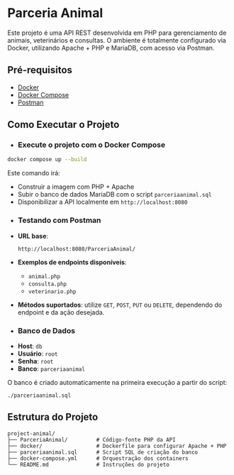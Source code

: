 # Parceria Animal

Este projeto é uma API REST desenvolvida em PHP para gerenciamento de animais, veterinários e consultas. O ambiente é totalmente configurado via Docker, utilizando Apache + PHP e MariaDB, com acesso via Postman.

## Pré-requisitos

- [Docker](https://www.docker.com/)
- [Docker Compose](https://docs.docker.com/compose/)
- [Postman](https://www.postman.com/)

## Como Executar o Projeto

- ### Execute o projeto com o Docker Compose

```bash
docker compose up --build
```

Este comando irá:

* Construir a imagem com PHP + Apache
* Subir o banco de dados MariaDB com o script `parceriaanimal.sql`
* Disponibilizar a API localmente em `http://localhost:8080`

- ### Testando com Postman

* **URL base**:

  ```
  http://localhost:8080/ParceriaAnimal/
  ```

* **Exemplos de endpoints disponíveis**:

  * `animal.php`
  * `consulta.php`
  * `veterinario.php`

* **Métodos suportados**: utilize `GET`, `POST`, `PUT` ou `DELETE`, dependendo do endpoint e da ação desejada.

- ### Banco de Dados

* **Host**: `db`
* **Usuário**: `root`
* **Senha**: `root`
* **Banco**: `parceriaanimal`

O banco é criado automaticamente na primeira execução a partir do script:

```
./parceriaanimal.sql
```

## Estrutura do Projeto

```
project-animal/
├── ParceriaAnimal/         # Código-fonte PHP da API
├── docker/                 # Dockerfile para configurar Apache + PHP
├── parceriaanimal.sql      # Script SQL de criação do banco
├── docker-compose.yml      # Orquestração dos containers
└── README.md               # Instruções do projeto
```
